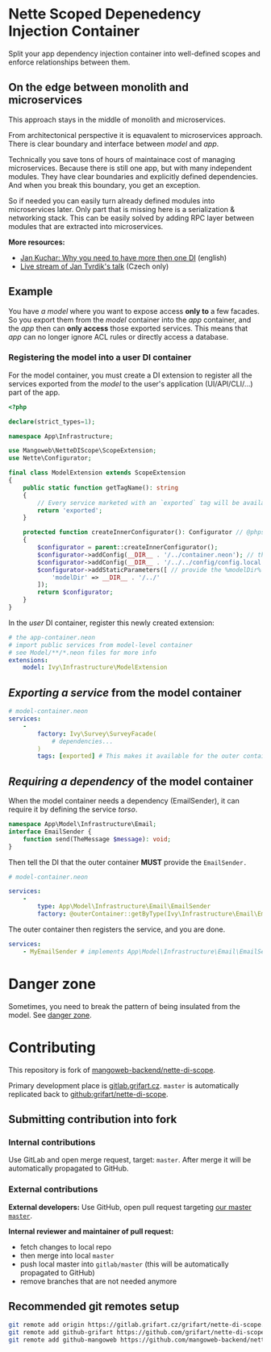 # Nette Scoped Depenedency Injection Container

Split your app dependency injection container into well-defined scopes and enforce relationships between them.



## On the edge between monolith and microservices

This approach stays in the middle of monolith and microservices.

From architectonical perspective it is equavalent to microservices approach. There is clear boundary and interface between *model* and *app*.

Technically you save tons of hours of maintainace cost of managing microservices. Because there is still one app, but with many independent modules. They have clear boundaries and explicitly defined dependencies. And when you break this boundary, you get an exception. 

So if needed you can easily turn already defined modules into microservices later. Only part that is missing here is a serialization & networking stack. This can be easily solved by adding RPC layer between modules that are extracted into microservices.


**More resources:**

- [Jan Kuchar: Why you need to have more then one DI](https://youtu.be/OmjQ39HWiy0?feature=shared) (english)
- [Live stream of Jan Tvrdik's talk](https://www.facebook.com/pehapkari/videos/1604024302980707/) (Czech only)



## Example

You have *a model* where you want to expose access **only to** a few facades. So you export them from the *model* container into the *app* container, and the *app* then can **only access** those exported services. This means that *app* can no longer ignore ACL rules or directly access a database.

### Registering the model into a user DI container

For the model container, you must create a DI extension to register all the services exported from the *model* to the user's application (UI/API/CLI/...) part of the app.

```php
<?php

declare(strict_types=1);

namespace App\Infrastructure;

use Mangoweb\NetteDIScope\ScopeExtension;
use Nette\Configurator;

final class ModelExtension extends ScopeExtension
{
	public static function getTagName(): string
	{
		// Every service marketed with an `exported` tag will be available in every *user* DI container
		return 'exported';
	}

	protected function createInnerConfigurator(): Configurator // @phpstan-ignore-line
	{
		$configurator = parent::createInnerConfigurator();
		$configurator->addConfig(__DIR__ . '/../container.neon'); // the configration entrypoint of the *model* container
		$configurator->addConfig(__DIR__ . '/../../config/config.local.neon'); // parameters that are needed for the *model* container
		$configurator->addStaticParameters([ // provide the %modelDir% parameter so the model is self-aware of where it lays
			'modelDir' => __DIR__ . '/../'
		]);
		return $configurator;
	}
}

```

In the *user* DI container, register this newly created extension:

```yml
# the app-container.neon
# import public services from model-level container
# see Model/**/*.neon files for more info
extensions:
	model: Ivy\Infrastructure\ModelExtension

```

## *Exporting a service* from the model container

```yml
# model-container.neon
services:
	-
		factory: Ivy\Survey\SurveyFacade(
			# dependencies...
		)
		tags: [exported] # This makes it available for the outer container
```



## *Requiring a dependency* of the model container

When the model container needs a dependency (EmailSender), it can require it by defining the service *torso*.


```php
namespace App\Model\Infrastructure\Email;
interface EmailSender {
    function send(TheMessage $message): void;
}
```

Then tell the DI that the outer container **MUST** provide the `EmailSender.`

```yml
# model-container.neon

services:
	-
		type: App\Model\Infrastructure\Email\EmailSender
		factory: @outerContainer::getByType(Ivy\Infrastructure\Email\EmailSender)

```


The outer container then registers the service, and you are done.

```yml
services:
    - MyEmailSender # implements App\Model\Infrastructure\Email\EmailSender
```



# Danger zone

Sometimes, you need to break the pattern of being insulated from the model. See [danger zone](DANGERZONE.md).





# Contributing

This repository is fork of [mangoweb-backend/nette-di-scope](https://github.com/mangoweb-backend/nette-di-scope).

Primary development place is [gitlab.grifart.cz](https://gitlab.grifart.cz/grifart/nette-di-scope). `master` is automatically replicated back to [github:grifart/nette-di-scope](https://github.com/grifart/nette-di-scope).

## Submitting contribution into fork

### Internal contributions

Use GitLab and open merge request, target: `master`. After merge it will be automatically propagated to GitHub.

### External contributions

**External developers:** Use GitHub, open pull request targeting [our master `master`](https://github.com/grifart/nette-di-scope/tree/master).

**Internal reviewer and maintainer of pull request:**

- fetch changes to local repo
- then merge into local `master`
- push local master into `gitlab/master` (this will be automatically propagated to GitHub)
- remove branches that are not needed anymore

## Recommended git remotes setup

```bash
git remote add origin https://gitlab.grifart.cz/grifart/nette-di-scope.git
git remote add github-grifart https://github.com/grifart/nette-di-scope.git
git remote add github-mangoweb https://github.com/mangoweb-backend/nette-di-scope.git
```

